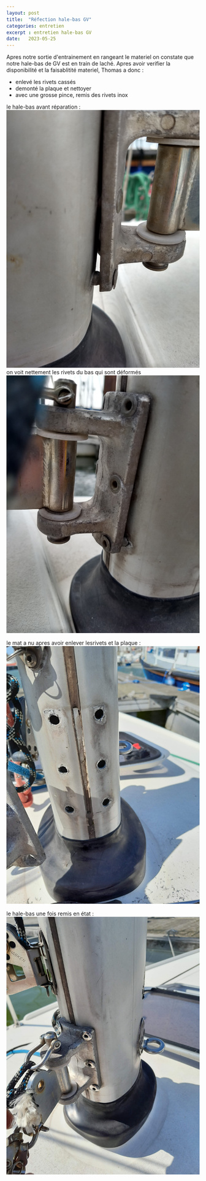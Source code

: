 ```yaml
---
layout: post
title:  "Réfection hale-bas GV"
categories: entretien
excerpt : entretien hale-bas GV
date:   2023-05-25
---
```


Apres notre sortie d'entrainement en rangeant le materiel on constate que notre hale-bas de GV est en train de laché. Apres avoir verifier la disponibilité et la faisablitité materiel, Thomas a donc :   
* enlevé les rivets cassés
* demonté la plaque et nettoyer
* avec une grosse pince, remis des rivets inox

le hale-bas avant réparation :
![halebas](/images/posts/halebas/hale-bas0.jpg)
on voit nettement les rivets du bas qui sont déformés
![halebas](/images/posts/halebas/hale-bas1.jpeg)

le mat a nu apres avoir enlever lesrivets et la plaque :
![mat](/images/posts/halebas/hale-bas3.jpeg)


le hale-bas une fois remis en état : 
![mat](/images/posts/halebas/hale-bas2.jpeg)


